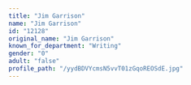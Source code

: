 ```yaml
---
title: "Jim Garrison"
name: "Jim Garrison"
id: "12128"
original_name: "Jim Garrison"
known_for_department: "Writing"
gender: "0"
adult: "false"
profile_path: "/yydBDVYcmsN5vvT01zGqoREOSdE.jpg"
---
```

